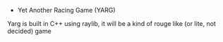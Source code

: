 * Yet Another Racing Game (YARG)

Yarg is built in C++ using raylib,
it will be a kind of rouge like (or lite, not decided) game
